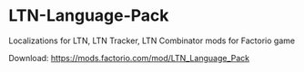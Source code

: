 # LTN-Language-Pack
  Localizations for LTN, LTN Tracker, LTN Combinator mods for Factorio game

Download: https://mods.factorio.com/mod/LTN_Language_Pack
